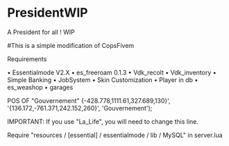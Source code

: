 # PresidentWIP
A President for all ! WIP

#This is a simple modification of CopsFivem

Requirements

   • Essentialmode V2.X 
   • es_freeroam 0.1.3
   • Vdk_recolt
   • Vdk_inventory
   • Simple Banking
   • JobSystem
   • Skin Customization
   • Player in db
   • es_weashop
   • garages

POS OF "Gouvernement" {-428.778,1111.61,327.689,130}', '{136.172,-761.371,242.152,260}', 'Gouvernement');

IMPORTANT: If you use "La_Life", you will need to change this line.

Require "resources / [essential] / essentialmode / lib / MySQL" in server.lua
